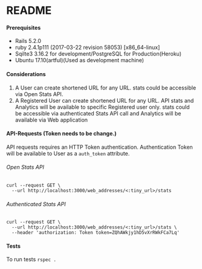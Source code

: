 # README

#### Prerequisites

 * Rails 5.2.0
 * ruby 2.4.1p111 (2017-03-22 revision 58053) [x86_64-linux]
 * Sqilte3 3.16.2 for development/PostgreSQL for Production(Heroku)
 * Ubuntu 17.10(artful)(Used as development machine)

#### Considerations

1. A User can create shortened URL for any URL. stats could be accessible via Open Stats API.
2. A Registered User can create shortened URL for any URL. API stats and Analytics will be available to specific 
Registered user only. stats could be accessible via authenticated Stats API call and  Analytics will be available via 
Web application  

#### API-Requests (Token needs to be change.)

API requests requires an HTTP Token authentication. Authentication Token will be available to User as a `auth_token`
 attribute. 

###### Open Stats API
```CURL
curl --request GET \
  --url http://localhost:3000/web_addresses/<:tiny_url>/stats
```
###### Authenticated Stats API

```CURL
curl --request GET \
  --url http://localhost:3000/web_addresses/<:tiny_url>/stats \
  --header 'authorization: Token token=ZQhAWkjy1hD5vXrRWkFCa7Lq'
```  

#### Tests 

To run tests `rspec .`  
